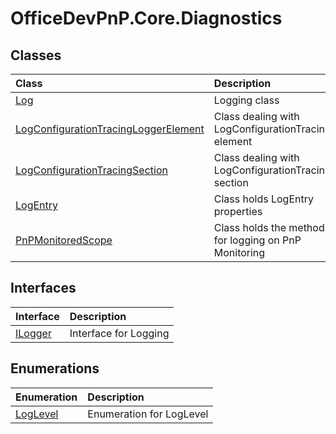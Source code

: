 # OfficeDevPnP.Core.Diagnostics
## Classes
|**Class**|**Description**|
|:-----|:-----|
|[Log](OfficeDevPnP.Core.Diagnostics.Log.md)|Logging class|
|[LogConfigurationTracingLoggerElement](OfficeDevPnP.Core.Diagnostics.LogConfigurationTracingLoggerElement.md)|Class dealing with LogConfigurationTracing element|
|[LogConfigurationTracingSection](OfficeDevPnP.Core.Diagnostics.LogConfigurationTracingSection.md)|Class dealing with LogConfigurationTracing section|
|[LogEntry](OfficeDevPnP.Core.Diagnostics.LogEntry.md)|Class holds LogEntry properties|
|[PnPMonitoredScope](OfficeDevPnP.Core.Diagnostics.PnPMonitoredScope.md)|Class holds the methods for logging on PnP Monitoring|
## Interfaces
|**Interface**|**Description**|
|:-----|:-----|
|[ILogger](OfficeDevPnP.Core.Diagnostics.ILogger.md)|Interface for Logging|
## Enumerations
|**Enumeration**|**Description**|
|:-----|:-----|
|[LogLevel](OfficeDevPnP.Core.Diagnostics.LogLevel.md)|Enumeration for LogLevel|
